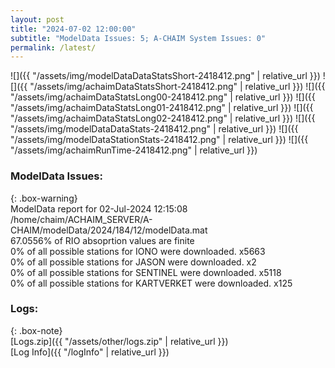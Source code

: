 ```yaml
---
layout: post
title: "2024-07-02 12:00:00"
subtitle: "ModelData Issues: 5; A-CHAIM System Issues: 0"
permalink: /latest/
---
```


![]({{ "/assets/img/modelDataDataStatsShort-2418412.png" | relative_url }})
![]({{ "/assets/img/achaimDataStatsShort-2418412.png" | relative_url }})
![]({{ "/assets/img/achaimDataStatsLong00-2418412.png" | relative_url }})
![]({{ "/assets/img/achaimDataStatsLong01-2418412.png" | relative_url }})
![]({{ "/assets/img/achaimDataStatsLong02-2418412.png" | relative_url }})
![]({{ "/assets/img/modelDataDataStats-2418412.png" | relative_url }})
![]({{ "/assets/img/modelDataStationStats-2418412.png" | relative_url }})
![]({{ "/assets/img/achaimRunTime-2418412.png" | relative_url }})


### ModelData Issues:  
  
{: .box-warning}  
 ModelData report for 02-Jul-2024 12:15:08   
 /home/chaim/ACHAIM_SERVER/A-CHAIM/modelData/2024/184/12/modelData.mat   
 67.0556% of RIO absoprtion values are finite   
 0% of all possible stations for IONO were downloaded. x5663   
 0% of all possible stations for JASON were downloaded. x2   
 0% of all possible stations for SENTINEL were downloaded. x5118   
 0% of all possible stations for KARTVERKET were downloaded. x125   
  


### Logs:  
  
{: .box-note}  
[Logs.zip]({{ "/assets/other/logs.zip" | relative_url }})  
[Log Info]({{ "/logInfo" | relative_url }})  
